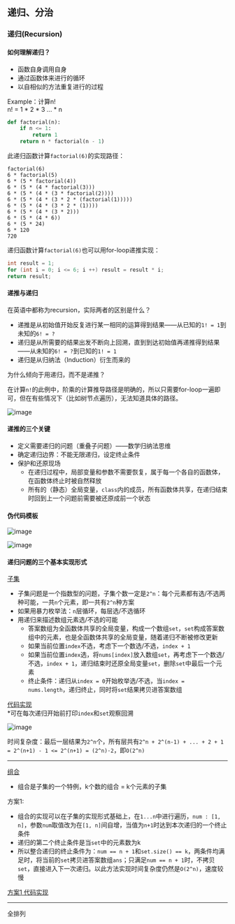 ## 递归、分治

### 递归(Recursion)

#### 如何理解递归？
- 函数自身调用自身
- 通过函数体来进行的循环
- 以自相似的方法重复进行的过程

Example：计算n!  
n! = 1 * 2 * 3 ... * n
``` Python
def factorial(n):
    if n <= 1:
        return 1
    return n * factorial(n - 1)
```
此递归函数计算`factorial(6)`的实现路径：
```
factorial(6)
6 * factorial(5)
6 * (5 * factorial(4))
6 * (5 * (4 * factorial(3)))
6 * (5 * (4 * (3 * factorial(2))))
6 * (5 * (4 * (3 * 2 * (factorial(1)))))
6 * (5 * (4 * (3 * 2 * (1))))
6 * (5 * (4 * (3 * 2)))
6 * (5 * (4 * 6))
6 * (5 * 24)
6 * 120
720
```
递归函数计算`factorial(6)`也可以用for-loop递推实现：
```C++
int result = 1;
for (int i = 0; i <= 6; i ++) result = result * i;
return result; 
```
#### 递推与递归

在英语中都称为recursion，实际两者的区别是什么？
- 递推是从初始值开始反复进行某一相同的运算得到结果——从已知的`1! = 1`到未知的`6! = ?`
- 递归是从所需要的结果出发不断向上回溯，直到到达初始值再递推得到结果——从未知的`6! = ?`到已知的`1! = 1`
- 递归是从归纳法（Induction）衍生而来的

为什么倾向于用递归，而不是递推？

在计算`n!`的此例中，阶乘的计算推导路径是明确的，所以只需要for-loop一遍即可，但在有些情况下（比如树节点遍历），无法知道具体的路径。

![image](https://user-images.githubusercontent.com/86143164/124054817-61093200-da55-11eb-852b-a644bf9e53ac.png)

#### 递推的三个关键
- 定义需要递归的问题（重叠子问题）——数学归纳法思维
- 确定递归边界：不能无限递归，设定终止条件
- 保护和还原现场
  - 在递归过程中，局部变量和参数不需要恢复，属于每一个各自的函数体，在函数体终止时被自然释放
  - 所有的（静态）全局变量，`class`内的成员，所有函数体共享，在递归结束时回到上一个问题前需要被还原成前一个状态

#### 伪代码模板

![image](https://user-images.githubusercontent.com/86143164/124055573-b7c33b80-da56-11eb-9ecb-7f37afb68308.png)

![image](https://user-images.githubusercontent.com/86143164/124055598-c3aefd80-da56-11eb-9111-bd7b78c602b0.png)

#### 递归问题的三个基本实现形式

[子集](https://leetcode-cn.com/problems/subsets/)  
- 子集问题是一个指数型的问题，子集个数一定是`2^n`：每个元素都有选/不选两种可能，一共`n`个元素，即一共有`2^n`种方案
- 如果用暴力枚举法：`n`层循环，每层选/不选循环
- 用递归来描述数组元素选/不选的可能
  - 答案数组为全函数体共享的全局变量，构成一个数组`set`，`set`构成答案数组中的元素，也是全函数体共享的全局变量，随着递归不断被修改更新
  - 如果当前位置`index`不选，考虑下一个数选/不选，`index + 1`
  - 如果当前位置`index`选，将`nums[index]`放入数组`set`，再考虑下一个数选/不选，`index + 1`，递归结束时还原全局变量`set`，删除`set`中最后一个元素
  - 终止条件：递归从`index = 0`开始枚举选/不选，当`index = nums.length`，递归终止，同时将`set`结果拷贝进答案数组

[代码实现](https://github.com/AdaSheng07/Algorithm-start-from-zero-w-YudongLee/blob/main/Week%202/LeetCode%2078.%20%E5%AD%90%E9%9B%86.md)  
*可在每次递归开始前打印`index`和`set`观察回溯

![image](https://user-images.githubusercontent.com/86143164/124070162-f6192480-da6f-11eb-814f-55b89218dcdc.png)

时间复杂度：最后一层结果为`2^n`个，所有层共有`2^n + 2^(n-1) + ... + 2 + 1 = 2^(n+1) - 1 <= 2^(n+1) = (2^n)·2`，即`O(2^n)`

-------

[组合](https://leetcode-cn.com/problems/combinations/)
- 组合是子集的一个特例，k个数的组合 = k个元素的子集  

方案1: 
- 组合的实现可以在子集的实现形式基础上，在`1...n`中进行遍历，`num : [1, n]`，参数`num`取值改为在`[1, n]`间自增，当值为`n+1`时达到本次递归的一个终止条件
- 递归的第二个终止条件是当`set`中的元素数为k
- 所以整合递归的终止条件为：`num == n + 1`和`set.size() == k`，两条件均满足时，将当前的`set`拷贝进答案数组`ans`；只满足`num == n + 1`时，不拷贝`set`，直接进入下一次递归。以此方法实现时间复杂度仍然是`O(2^n)`，速度较慢

[方案1 代码实现](https://github.com/AdaSheng07/Algorithm-start-from-zero-w-YudongLee/blob/main/Week%202/LeetCode%2077.%20%E7%BB%84%E5%90%88%20%E6%96%B9%E6%A1%881.md)





-------

全排列



























